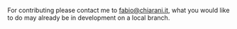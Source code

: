 For contributing please contact me to fabio@chiarani.it, what you would like to do may already be in development on a local branch.
